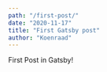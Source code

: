 ```yaml
---
path: "/first-post/"
date: "2020-11-17"
title: "First Gatsby post"
author: "Koenraad"
---
```


First Post in Gatsby!

